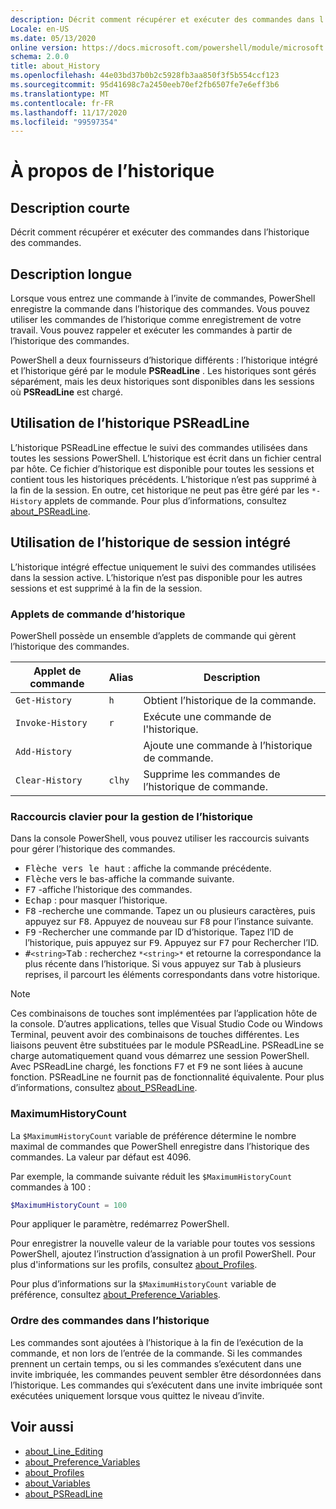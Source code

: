 ```yaml
---
description: Décrit comment récupérer et exécuter des commandes dans l’historique des commandes.
Locale: en-US
ms.date: 05/13/2020
online version: https://docs.microsoft.com/powershell/module/microsoft.powershell.core/about/about_history?view=powershell-7.2&WT.mc_id=ps-gethelp
schema: 2.0.0
title: about_History
ms.openlocfilehash: 44e03bd37b0b2c5928fb3aa850f3f5b554ccf123
ms.sourcegitcommit: 95d41698c7a2450eeb70ef2fb6507fe7e6eff3b6
ms.translationtype: MT
ms.contentlocale: fr-FR
ms.lasthandoff: 11/17/2020
ms.locfileid: "99597354"
---
```

# <a name="about-history"></a>À propos de l’historique

## <a name="short-description"></a>Description courte
Décrit comment récupérer et exécuter des commandes dans l’historique des commandes.

## <a name="long-description"></a>Description longue

Lorsque vous entrez une commande à l’invite de commandes, PowerShell enregistre la commande dans l’historique des commandes. Vous pouvez utiliser les commandes de l’historique comme enregistrement de votre travail. Vous pouvez rappeler et exécuter les commandes à partir de l’historique des commandes.

PowerShell a deux fournisseurs d’historique différents : l’historique intégré et l’historique géré par le module **PSReadLine** . Les historiques sont gérés séparément, mais les deux historiques sont disponibles dans les sessions où **PSReadLine** est chargé.

## <a name="using-the-psreadline-history"></a>Utilisation de l’historique PSReadLine

L’historique PSReadLine effectue le suivi des commandes utilisées dans toutes les sessions PowerShell.
L’historique est écrit dans un fichier central par hôte. Ce fichier d’historique est disponible pour toutes les sessions et contient tous les historiques précédents. L’historique n’est pas supprimé à la fin de la session. En outre, cet historique ne peut pas être géré par les `*-History` applets de commande. Pour plus d’informations, consultez [about_PSReadLine](../../PSReadLine/About/about_PSReadLine.md).

## <a name="using-the-built-in-session-history"></a>Utilisation de l’historique de session intégré

L’historique intégré effectue uniquement le suivi des commandes utilisées dans la session active. L’historique n’est pas disponible pour les autres sessions et est supprimé à la fin de la session.

### <a name="history-cmdlets"></a>Applets de commande d’historique

PowerShell possède un ensemble d’applets de commande qui gèrent l’historique des commandes.

| Applet de commande           | Alias  | Description                                |
| ---------------- | ------ | ------------------------------------------ |
| `Get-History`    | `h`    | Obtient l’historique de la commande.                  |
| `Invoke-History` | `r`    | Exécute une commande de l'historique.     |
| `Add-History`    |        | Ajoute une commande à l’historique de commande.     |
| `Clear-History`  | `clhy` | Supprime les commandes de l’historique de commande. |

### <a name="keyboard-shortcuts-for-managing-history"></a>Raccourcis clavier pour la gestion de l’historique

Dans la console PowerShell, vous pouvez utiliser les raccourcis suivants pour gérer l’historique des commandes.

- <kbd>Flèche vers le haut</kbd> : affiche la commande précédente.
- <kbd>Flèche</kbd> vers le bas-affiche la commande suivante.
- <kbd>F7</kbd> -affiche l’historique des commandes.
- <kbd>Echap</kbd> : pour masquer l’historique.
- <kbd>F8</kbd> -recherche une commande. Tapez un ou plusieurs caractères, puis appuyez sur <kbd>F8</kbd>. Appuyez de nouveau sur <kbd>F8</kbd> pour l’instance suivante.
- <kbd>F9</kbd> -Rechercher une commande par ID d’historique. Tapez l’ID de l’historique, puis appuyez sur <kbd>F9</kbd>. Appuyez sur <kbd>F7</kbd> pour Rechercher l’ID.
- <kbd>#</kbd>`<string>`</kbd><kbd>Tab</kbd> : recherchez `*<string>*` et retourne la correspondance la plus récente dans l’historique. Si vous appuyez sur <kbd>Tab</kbd> à plusieurs reprises, il parcourt les éléments correspondants dans votre historique.

> [!NOTE]
> Ces combinaisons de touches sont implémentées par l’application hôte de la console. D’autres applications, telles que Visual Studio Code ou Windows Terminal, peuvent avoir des combinaisons de touches différentes. Les liaisons peuvent être substituées par le module PSReadLine. PSReadLine se charge automatiquement quand vous démarrez une session PowerShell.
> Avec PSReadLine chargé, les fonctions <kbd>F7</kbd> et <kbd>F9</kbd> ne sont liées à aucune fonction. PSReadLine ne fournit pas de fonctionnalité équivalente. Pour plus d’informations, consultez [about_PSReadLine](../../PSReadLine/About/about_PSReadLine.md).

### <a name="maximumhistorycount"></a>MaximumHistoryCount

La `$MaximumHistoryCount` variable de préférence détermine le nombre maximal de commandes que PowerShell enregistre dans l’historique des commandes. La valeur par défaut est
4096.

Par exemple, la commande suivante réduit les `$MaximumHistoryCount` commandes à 100 :

```powershell
$MaximumHistoryCount = 100
```

Pour appliquer le paramètre, redémarrez PowerShell.

Pour enregistrer la nouvelle valeur de la variable pour toutes vos sessions PowerShell, ajoutez l’instruction d’assignation à un profil PowerShell. Pour plus d'informations sur les profils, consultez [about_Profiles](about_Profiles.md).

Pour plus d’informations sur la `$MaximumHistoryCount` variable de préférence, consultez [about_Preference_Variables](about_Preference_Variables.md).

### <a name="order-of-commands-in-the-history"></a>Ordre des commandes dans l’historique

Les commandes sont ajoutées à l’historique à la fin de l’exécution de la commande, et non lors de l’entrée de la commande. Si les commandes prennent un certain temps, ou si les commandes s’exécutent dans une invite imbriquée, les commandes peuvent sembler être désordonnées dans l’historique. Les commandes qui s’exécutent dans une invite imbriquée sont exécutées uniquement lorsque vous quittez le niveau d’invite.

## <a name="see-also"></a>Voir aussi

- [about_Line_Editing](about_Line_Editing.md)
- [about_Preference_Variables](about_Preference_Variables.md)
- [about_Profiles](about_Profiles.md)
- [about_Variables](about_Variables.md)
- [about_PSReadLine](../../PSReadLine/About/about_PSReadLine.md)

